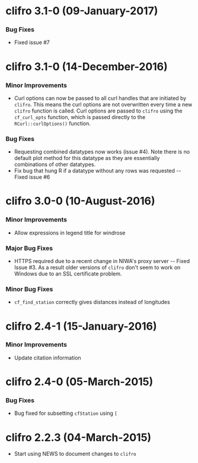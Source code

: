clifro 3.1-0 (09-January-2017)
==========
### Bug Fixes
* Fixed issue #7

clifro 3.1-0 (14-December-2016)
==========
### Minor Improvements
* Curl options can now be passed to all curl handles that are initiated by `clifro`. This means the curl options are not overwritten every time a new `clifro` function is called. Curl options are passed to `clifro` using the `cf_curl_opts` function, which is passed directly to the `RCurl::curlOptions()` function.

### Bug Fixes
* Requesting combined datatypes now works (issue #4). Note there is no default 
  plot method for this datatype as they are essentially combinations of other 
  datatypes.
* Fix bug that hung R if a datatype without any rows was requested -- Fixed issue #6

clifro 3.0-0 (10-August-2016)
==========

### Minor Improvements
* Allow expressions in legend title for windrose

### Major Bug Fixes
* HTTPS required due to a recent change in NIWA's proxy server -- Fixed Issue #3.
  As a result older versions of `clifro` don't seem to work on Windows due to an
  SSL certificate problem.

### Minor Bug Fixes
* `cf_find_station` correctly gives distances instead of longitudes

clifro 2.4-1 (15-January-2016)
==============================
### Minor Improvements
* Update citation information

clifro 2.4-0 (05-March-2015)
============================
### Bug Fixes
* Bug fixed for subsetting `cfStation` using `[`

clifro 2.2.3 (04-March-2015)
============================

* Start using NEWS to document changes to `clifro`
